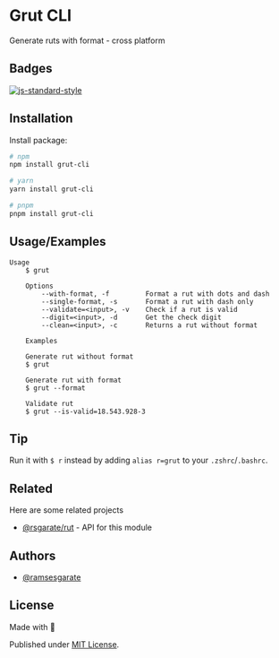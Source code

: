 # Grut CLI

Generate ruts with format - cross platform

## Badges
[![js-standard-style](https://img.shields.io/badge/code%20style-standard-brightgreen.svg)](http://standardjs.com)

## Installation

Install package:

```bash
# npm
npm install grut-cli

# yarn
yarn install grut-cli

# pnpm
pnpm install grut-cli
```
    
## Usage/Examples

```
Usage
    $ grut
      
    Options
        --with-format, -f         Format a rut with dots and dash
        --single-format, -s       Format a rut with dash only
        --validate=<input>, -v    Check if a rut is valid
        --digit=<input>, -d       Get the check digit
        --clean=<input>, -c       Returns a rut without format

    Examples
        
    Generate rut without format
    $ grut

    Generate rut with format
    $ grut --format

    Validate rut
    $ grut --is-valid=18.543.928-3

```


## Tip

Run it with `$ r` instead by adding `alias r=grut` to your `.zshrc`/`.bashrc`.





## Related

Here are some related projects

- [@rsgarate/rut](https://github.com/ramsesgarate/rutjs) - API for this module


## Authors

- [@ramsesgarate](https://www.github.com/ramsesgarate)


## License

Made with 💛

Published under [MIT License](./LICENSE).